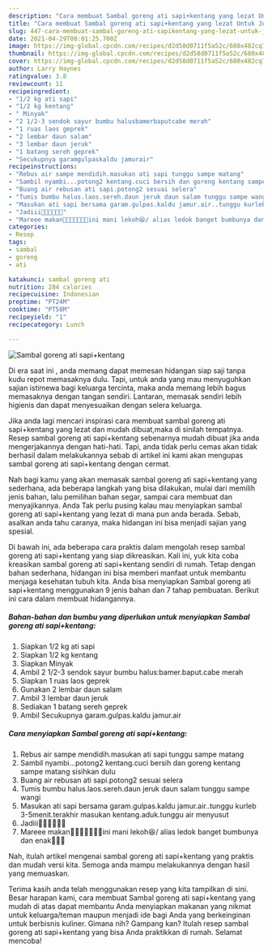 ```yaml
---
description: "Cara membuat Sambal goreng ati sapi+kentang yang lezat Untuk Jualan"
title: "Cara membuat Sambal goreng ati sapi+kentang yang lezat Untuk Jualan"
slug: 447-cara-membuat-sambal-goreng-ati-sapikentang-yang-lezat-untuk-jualan
date: 2021-04-29T00:01:25.700Z
image: https://img-global.cpcdn.com/recipes/d2d58d0711f5a52c/680x482cq70/sambal-goreng-ati-sapikentang-foto-resep-utama.jpg
thumbnail: https://img-global.cpcdn.com/recipes/d2d58d0711f5a52c/680x482cq70/sambal-goreng-ati-sapikentang-foto-resep-utama.jpg
cover: https://img-global.cpcdn.com/recipes/d2d58d0711f5a52c/680x482cq70/sambal-goreng-ati-sapikentang-foto-resep-utama.jpg
author: Larry Haynes
ratingvalue: 3.8
reviewcount: 11
recipeingredient:
- "1/2 kg ati sapi"
- "1/2 kg kentang"
- " Minyak"
- "2 1/2-3 sendok sayur bumbu halusbamerbaputcabe merah"
- "1 ruas laos geprek"
- "2 lembar daun salam"
- "3 lembar daun jeruk"
- "1 batang sereh geprek"
- "Secukupnya garamgulpaskaldu jamurair"
recipeinstructions:
- "Rebus air sampe mendidih.masukan ati sapi tunggu sampe matang"
- "Sambil nyambi...potong2 kentang.cuci bersih dan goreng kentang sampe matang sisihkan dulu"
- "Buang air rebusan ati sapi.potong2 sesuai selera"
- "Tumis bumbu halus.laos.sereh.daun jeruk daun salam tunggu sampe wangi"
- "Masukan ati sapi bersama garam.gulpas.kaldu jamur.air..tunggu kurleb 3-5menit.terakhir masukan kentang.aduk.tunggu air menyusut"
- "Jadiii🤗🤗🤗🤗🤤🤤"
- "Mareee makan🤗🤗🤗🤤🤤🤤🤤ini mani lekoh😆/ alias ledok banget bumbunya dan enak🤤🤤🤤"
categories:
- Resep
tags:
- sambal
- goreng
- ati

katakunci: sambal goreng ati 
nutrition: 284 calories
recipecuisine: Indonesian
preptime: "PT24M"
cooktime: "PT58M"
recipeyield: "1"
recipecategory: Lunch

---
```



![Sambal goreng ati sapi+kentang](https://img-global.cpcdn.com/recipes/d2d58d0711f5a52c/680x482cq70/sambal-goreng-ati-sapikentang-foto-resep-utama.jpg)

Di era  saat ini , anda memang dapat memesan hidangan siap saji tanpa kudu repot memasaknya dulu. Tapi, untuk anda yang mau menyuguhkan sajian istimewa bagi keluarga tercinta, maka anda memang lebih bagus memasaknya dengan tangan sendiri. Lantaran, memasak sendiri lebih higienis dan dapat menyesuaikan dengan selera keluarga.

Jika anda lagi mencari inspirasi cara membuat sambal goreng ati sapi+kentang yang lezat dan mudah dibuat,maka di sinilah tempatnya. Resep sambal goreng ati sapi+kentang  sebenarnya mudah dibuat jika anda mengerjakannya dengan hati-hati. Tapi, anda tidak perlu cemas akan tidak berhasil dalam melakukannya 
sebab di artikel ini kami akan mengupas sambal goreng ati sapi+kentang dengan cermat.  



Nah bagi kamu yang akan memasak sambal goreng ati sapi+kentang yang sederhana, ada beberapa langkah yang bisa dilakukan, mulai dari memilih jenis bahan, lalu pemilihan bahan segar, sampai cara membuat dan menyajikannya. Anda Tak perlu pusing kalau mau menyiapkan sambal goreng ati sapi+kentang yang lezat di mana pun anda berada. Sebab, asalkan anda  tahu caranya, maka hidangan ini bisa menjadi sajian yang spesial.

Di bawah ini, ada beberapa cara praktis  dalam mengolah resep sambal goreng ati sapi+kentang yang siap dikreasikan. Kali ini, yuk kita coba kreasikan sambal goreng ati sapi+kentang sendiri di rumah. Tetap dengan bahan sederhana, hidangan ini bisa memberi manfaat untuk membantu menjaga kesehatan tubuh kita. Anda bisa menyiapkan Sambal goreng ati sapi+kentang menggunakan 9 jenis bahan dan 7 tahap pembuatan. Berikut ini cara dalam membuat hidangannya.

<!--inarticleads1-->

##### Bahan-bahan dan bumbu yang diperlukan untuk menyiapkan Sambal goreng ati sapi+kentang:

1. Siapkan 1/2 kg ati sapi
1. Siapkan 1/2 kg kentang
1. Siapkan  Minyak
1. Ambil 2 1/2-3 sendok sayur bumbu halus:bamer.baput.cabe merah
1. Siapkan 1 ruas laos geprek
1. Gunakan 2 lembar daun salam
1. Ambil 3 lembar daun jeruk
1. Sediakan 1 batang sereh geprek
1. Ambil Secukupnya garam.gulpas.kaldu jamur.air




<!--inarticleads2-->

##### Cara menyiapkan Sambal goreng ati sapi+kentang:

1. Rebus air sampe mendidih.masukan ati sapi tunggu sampe matang
1. Sambil nyambi...potong2 kentang.cuci bersih dan goreng kentang sampe matang sisihkan dulu
1. Buang air rebusan ati sapi.potong2 sesuai selera
1. Tumis bumbu halus.laos.sereh.daun jeruk daun salam tunggu sampe wangi
1. Masukan ati sapi bersama garam.gulpas.kaldu jamur.air..tunggu kurleb 3-5menit.terakhir masukan kentang.aduk.tunggu air menyusut
1. Jadiii🤗🤗🤗🤗🤤🤤
1. Mareee makan🤗🤗🤗🤤🤤🤤🤤ini mani lekoh😆/ alias ledok banget bumbunya dan enak🤤🤤🤤




Nah, itulah artikel mengenai  sambal goreng ati sapi+kentang  yang praktis dan mudah versi kita. Semoga anda mampu melakukannya dengan hasil yang memuaskan. 

Terima kasih anda telah menggunakan resep yang kita tampilkan di sini. Besar harapan kami, cara membuat  Sambal goreng ati sapi+kentang yang mudah di atas dapat membantu Anda menyiapkan makanan yang nikmat untuk keluarga/teman maupun menjadi ide bagi Anda yang berkeinginan untuk berbisnis kuliner. Gimana nih? Gampang kan? Itulah resep sambal goreng ati sapi+kentang yang bisa Anda praktikkan di rumah. Selamat mencoba!


